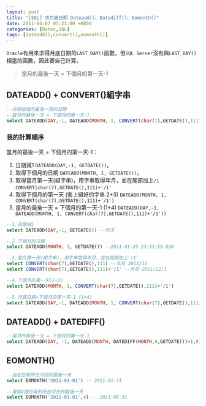 ```yaml
---
layout: post
title: "[SQL] 求月底日期 Dateadd()、Datediff()、Eomonth()"
date: 2011-04-07 05:21:00 +0800
categories: [Notes,SQL]
tags: [dateadd(),convert(),eomonth()]
---
```


`Oracle`有用來求得月底日期的`LAST_DAY()`函數，但`SQL Server`沒有與`LAST_DAY()`相當的函數，因此要自己計算。      

> 當月的最後一天 = 下個月的第一天-1

## DATEADD() + CONVERT()組字串

```sql
--求得這個月最後一天的日期
--當月的最後一天 = 下個月的第一天-1
select DATEADD(DAY,-1, DATEADD(MONTH, 1, CONVERT(char(7),GETDATE(),111)+'/1')) "月底日期"
```
### 我的計算順序

當月的最後一天 = 下個月的第一天-1：
1. 日期減1 `DATEADD(DAY,-1, GETDATE())`。
2. 取得下個月的日期 `DATEADD(MONTH, 1, GETDATE())`。
3. 取得當月第一天(組字串)，用字串取得年月，並在尾部加上`/1`
`CONVERT(char(7),GETDATE(),111)+'/1'`
4. 取得下個月的第一天 (套上組好的字串 2+3)
`DATEADD(MONTH, 1, CONVERT(char(7),GETDATE(),111)+'/1')`
5. 當月的最後一天 = 下個月的第一天-1 (1+4)
`DATEADD(DAY,-1, DATEADD(MONTH, 1, CONVERT(char(7),GETDATE(),111)+'/1'))`

```sql
--1.日期減1
select DATEADD(DAY,-1, GETDATE()) --昨天

--2.下個月的日期
select DATEADD(MONTH, 1, GETDATE()) --2011-01-29 23:51:55.820

--3.當月第一天(組字串)，用字串取得年月，並在尾部加上'/1'
select CONVERT(char(7),GETDATE(),111) --年月 2011/12
select CONVERT(char(7),GETDATE(),111)+'/1' --月初 2011/12/1

--4.下個月的第一天(2+3)
select DATEADD(MONTH, 1, CONVERT(char(7),GETDATE(),111)+'/1')

--5.月底日期=下個月的第一天-1 (1+4)
select DATEADD(DAY,-1, DATEADD(MONTH, 1, CONVERT(char(7),GETDATE(),111)+'/1'))
```

## DATEADD() + DATEDIFF()

```sql
--當月的最後一天 = 下個月的第一天-1
select DATEADD(DAY, -1, DATEADD(MONTH, DATEDIFF(MONTH,0,GETDATE())+1,0))
```

## EOMONTH()

```sql
--指定日期所在月份的最後一天
select EOMONTH('2011-01-01') -- 2011-01-31

--增加4個月後的所在月份的最後一天
select EOMONTH('2011-01-01',4) -- 2011-05-31
```